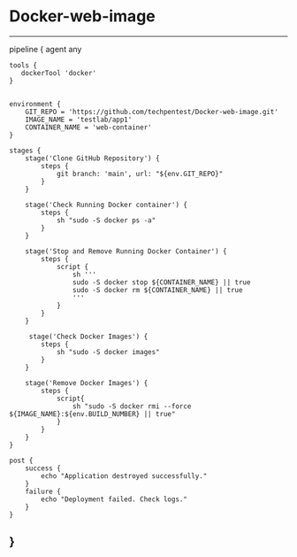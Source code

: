 # Docker-web-image

---
pipeline {
    agent any

    tools {
       dockerTool 'docker'
    }


    environment {
        GIT_REPO = 'https://github.com/techpentest/Docker-web-image.git'
        IMAGE_NAME = 'testlab/app1'
        CONTAINER_NAME = 'web-container'
    }

    stages {
        stage('Clone GitHub Repository') {
            steps {
                git branch: 'main', url: "${env.GIT_REPO}"
            }
        }
        
        stage('Check Running Docker container') {
            steps {
                sh "sudo -S docker ps -a"
            }
        }

        stage('Stop and Remove Running Docker Container') {
            steps {
                script {
                    sh '''
                    sudo -S docker stop ${CONTAINER_NAME} || true
                    sudo -S docker rm ${CONTAINER_NAME} || true
                    '''
                }
            }
        }
        
         stage('Check Docker Images') {
            steps {
                sh "sudo -S docker images"
            }
        }
        
        stage('Remove Docker Images') {
            steps {
                script{
                    sh "sudo -S docker rmi --force ${IMAGE_NAME}:${env.BUILD_NUMBER} || true"
                }
            }
        }
    }

    post {
        success {
            echo "Application destroyed successfully."
        }
        failure {
            echo "Deployment failed. Check logs."
        }
    }
}
---
 
 
